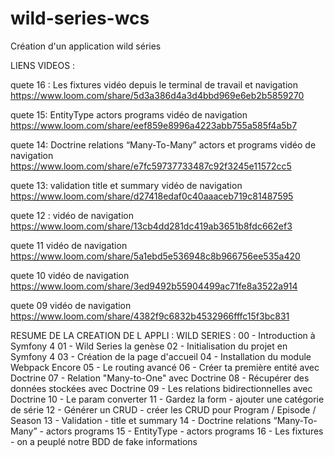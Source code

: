 # wild-series-wcs
Création d'un application wild séries

LIENS VIDEOS : 

quete 16 : 
Les fixtures
vidéo depuis le terminal de travail et navigation 
https://www.loom.com/share/5d3a386d4a3d4bbd969e6eb2b5859270

quete 15:
EntityType actors programs
vidéo de navigation
https://www.loom.com/share/eef859e8996a4223abb755a585f4a5b7

quete 14:
Doctrine relations “Many-To-Many” actors et programs
vidéo de navigation
https://www.loom.com/share/e7fc59737733487c92f3245e11572cc5

quete 13:
validation title et summary 
vidéo de navigation 
https://www.loom.com/share/d27418edaf0c40aaaceb719c81487595

quete 12 : 
vidéo de navigation
https://www.loom.com/share/13cb4dd281dc419ab3651b8fdc662ef3

quete 11
vidéo de navigation 
https://www.loom.com/share/5a1ebd5e536948c8b966756ee535a420

quete 10
vidéo de navigation
https://www.loom.com/share/3ed9492b55904499ac71fe8a3522a914

quete 09
vidéo de navigation
https://www.loom.com/share/4382f9c6832b4532966fffc15f3bc831

RESUME DE LA CREATION DE L APPLI : WILD SERIES : 
00 - Introduction à Symfony 4 
01 - Wild Series la genèse
02 - Initialisation du projet en Symfony 4
03 - Création de la page d'accueil
04 - Installation du module Webpack Encore
05 - Le routing avancé
06 - Créer ta première entité avec Doctrine
07 - Relation "Many-to-One" avec Doctrine
08 - Récupérer des données stockées avec Doctrine
09 - Les relations bidirectionnelles avec Doctrine
10 - Le param converter
11 - Gardez la form - ajouter une catégorie de série
12 - Générer un CRUD - créer les CRUD pour Program / Episode / Season
13 - Validation - title et summary 
14 - Doctrine relations “Many-To-Many” - actors programs
15 - EntityType - actors programs
16 - Les fixtures - on a peuplé notre BDD de fake informations
